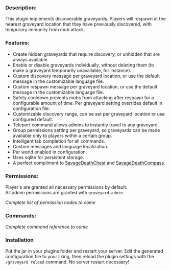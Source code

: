 ### Description:

This plugin implements discoverable graveyards. Players will respawn at the nearest graveyard location that they have previously discovered, with temporary immunity from mob attack.

### Features:

*   Create hidden graveyards that require discovery, or unhidden that are always available.
*   Enable or disable graveyards individually, without deleting them (to make a graveyard temporarily unavailable, for instance).
*   Custom discovery message per graveyard location, or use the default message in the customizable language file.
*   Custom respawn message per graveyard location, or use the default message in the customizable language file.
*   Safety cooldown prevents mobs from attacking after respawn for a configurable amount of time. Per graveyard setting overrides default in configuration file.
*   Customizable discovery range, can be set per graveyard location or use configured default.
*   Teleport command allows admins to instantly travel to any graveyard.
*   Group permissions setting per graveyard, so graveyards can be made available only to players within a certain group.
*   Intelligent tab completion for all commands.
*   Custom messages and language localization.
*   Per world enabled in configuration.
*   Uses sqlite for persistent storage.
*   A perfect compliment to [SavageDeathChest](https://github.com/tim-savage/SavageDeathChest) and [SavageDeathCompass](https://github.com/tim-savage/SavageDeathCompass).

### Permissions:

Player's are granted all necessary permissions by default.  
All admin permissions are granted with `graveyard.admin`  

*Complete list of permission nodes to come*

### Commands:

*Complete command reference to come*

### Installation

Put the jar in your plugins folder and restart your server. Edit the generated configuration file to your liking, then reload the plugin settings with the `/graveyard reload` command. No server restart necessary!
